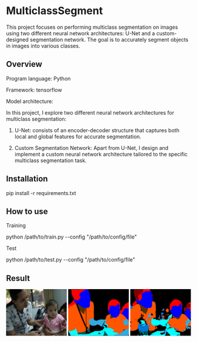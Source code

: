 # MulticlassSegment

This project focuses on performing multiclass segmentation on images using two different neural network architectures: U-Net and a custom-designed segmentation network. The goal is to accurately segment objects in images into various classes.

## Overview

Program language: Python

Framework: tensorflow

Model architecture:

In this project, I explore two different neural network architectures for multiclass segmentation:

1. U-Net: consists of an encoder-decoder structure that captures both local and global features for accurate segmentation.

2. Custom Segmentation Network: Apart from U-Net, I design and implement a custom neural network architecture tailored to the specific multiclass segmentation task.

## Installation

pip install -r requirements.txt

## How to use

Training 

python /path/to/train.py --config "/path/to/config/file"

Test

python /path/to/test.py --config "/path/to/config/file"

## Result

![](results/0000012.png)


